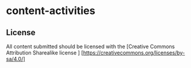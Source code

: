 # content-activities

## License
All content submitted should be licensed with the [Creative Commons Attribution Sharealike license ] [https://creativecommons.org/licenses/by-sa/4.0/]

